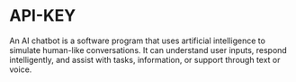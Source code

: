 # API-KEY
An AI chatbot is a software program that uses artificial intelligence to simulate human-like conversations. It can understand user inputs, respond intelligently, and assist with tasks, information, or support through text or voice.
